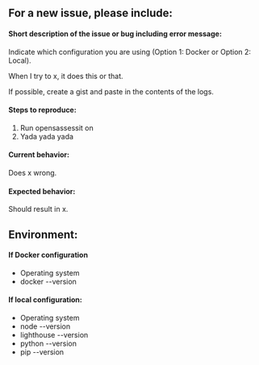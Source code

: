 ## For a new issue, please include:

#### Short description of the issue or bug including error message:

Indicate which configuration you are using (Option 1: Docker or Option 2: Local).

When I try to x, it does this or that.

If possible, create a gist and paste in the contents of the logs.

#### Steps to reproduce:

1. Run opensassessit on <affected url>
2. Yada yada yada

#### Current behavior:

Does x wrong.

#### Expected behavior:

Should result in x.

## Environment:

#### If Docker configuration

- Operating system
- docker --version

#### If local configuration:

- Operating system
- node --version
- lighthouse --version
- python --version
- pip --version

